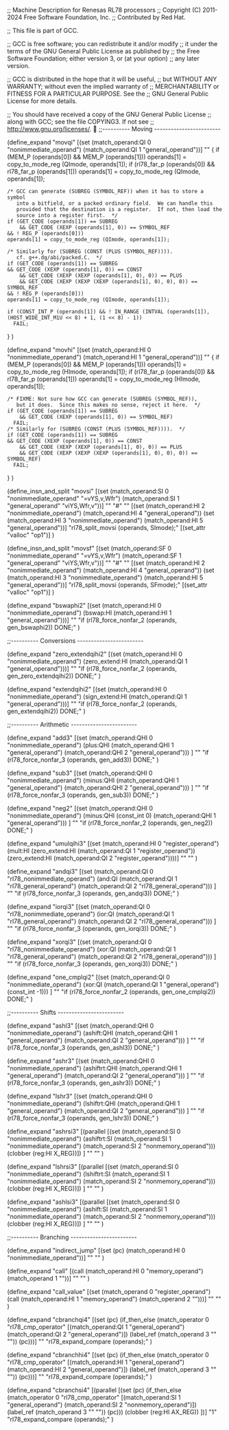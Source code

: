 ;;  Machine Description for Renesas RL78 processors
;;  Copyright (C) 2011-2024 Free Software Foundation, Inc.
;;  Contributed by Red Hat.

;; This file is part of GCC.

;; GCC is free software; you can redistribute it and/or modify
;; it under the terms of the GNU General Public License as published by
;; the Free Software Foundation; either version 3, or (at your option)
;; any later version.

;; GCC is distributed in the hope that it will be useful,
;; but WITHOUT ANY WARRANTY; without even the implied warranty of
;; MERCHANTABILITY or FITNESS FOR A PARTICULAR PURPOSE.  See the
;; GNU General Public License for more details.

;; You should have received a copy of the GNU General Public License
;; along with GCC; see the file COPYING3.  If not see
;; <http://www.gnu.org/licenses/>.

;;---------- Moving ------------------------

(define_expand "movqi"
  [(set (match_operand:QI 0 "nonimmediate_operand")
	(match_operand:QI 1 "general_operand"))]
  ""
  {
    if (MEM_P (operands[0]) && MEM_P (operands[1]))
      operands[1] = copy_to_mode_reg (QImode, operands[1]);
    if (rl78_far_p (operands[0]) && rl78_far_p (operands[1]))
      operands[1] = copy_to_mode_reg (QImode, operands[1]);

    /* GCC can generate (SUBREG (SYMBOL_REF)) when it has to store a symbol
       into a bitfield, or a packed ordinary field.  We can handle this
       provided that the destination is a register.  If not, then load the
       source into a register first.  */
    if (GET_CODE (operands[1]) == SUBREG
        && GET_CODE (XEXP (operands[1], 0)) == SYMBOL_REF
	&& ! REG_P (operands[0]))
	operands[1] = copy_to_mode_reg (QImode, operands[1]);

    /* Similarly for (SUBREG (CONST (PLUS (SYMBOL_REF)))).
       cf. g++.dg/abi/packed.C.  */
    if (GET_CODE (operands[1]) == SUBREG
	&& GET_CODE (XEXP (operands[1], 0)) == CONST
        && GET_CODE (XEXP (XEXP (operands[1], 0), 0)) == PLUS
        && GET_CODE (XEXP (XEXP (XEXP (operands[1], 0), 0), 0)) == SYMBOL_REF
	&& ! REG_P (operands[0]))
	operands[1] = copy_to_mode_reg (QImode, operands[1]);

    if (CONST_INT_P (operands[1]) && ! IN_RANGE (INTVAL (operands[1]), (HOST_WIDE_INT_M1U << 8) + 1, (1 << 8) - 1))
      FAIL;
  }
)

(define_expand "movhi"
  [(set (match_operand:HI 0 "nonimmediate_operand")
	(match_operand:HI 1 "general_operand"))]
  ""
  {
    if (MEM_P (operands[0]) && MEM_P (operands[1]))
      operands[1] = copy_to_mode_reg (HImode, operands[1]);
    if (rl78_far_p (operands[0]) && rl78_far_p (operands[1]))
      operands[1] = copy_to_mode_reg (HImode, operands[1]);

    /* FIXME: Not sure how GCC can generate (SUBREG (SYMBOL_REF)),
       but it does.  Since this makes no sense, reject it here.  */
    if (GET_CODE (operands[1]) == SUBREG
        && GET_CODE (XEXP (operands[1], 0)) == SYMBOL_REF)
      FAIL;
    /* Similarly for (SUBREG (CONST (PLUS (SYMBOL_REF)))).  */
    if (GET_CODE (operands[1]) == SUBREG
	&& GET_CODE (XEXP (operands[1], 0)) == CONST
        && GET_CODE (XEXP (XEXP (operands[1], 0), 0)) == PLUS
        && GET_CODE (XEXP (XEXP (XEXP (operands[1], 0), 0), 0)) == SYMBOL_REF)
      FAIL;
  }
)

(define_insn_and_split "movsi"
  [(set (match_operand:SI 0 "nonimmediate_operand" "=vYS,v,Wfr")
	(match_operand:SI 1 "general_operand" "viYS,Wfr,v"))]
  ""
  "#"
  ""
  [(set (match_operand:HI 2 "nonimmediate_operand")
	(match_operand:HI 4 "general_operand"))
   (set (match_operand:HI 3 "nonimmediate_operand")
	(match_operand:HI 5 "general_operand"))]
  "rl78_split_movsi (operands, SImode);"
  [(set_attr "valloc" "op1")]
)

(define_insn_and_split "movsf"
  [(set (match_operand:SF 0 "nonimmediate_operand" "=vYS,v,Wfr")
	(match_operand:SF 1 "general_operand" "viYS,Wfr,v"))]
  ""
  "#"
  ""
  [(set (match_operand:HI 2 "nonimmediate_operand")
	(match_operand:HI 4 "general_operand"))
   (set (match_operand:HI 3 "nonimmediate_operand")
	(match_operand:HI 5 "general_operand"))]
  "rl78_split_movsi (operands, SFmode);"
  [(set_attr "valloc" "op1")]
)

(define_expand "bswaphi2"
  [(set (match_operand:HI           0 "nonimmediate_operand")
        (bswap:HI (match_operand:HI 1 "general_operand")))]
  ""
  "if (rl78_force_nonfar_2 (operands, gen_bswaphi2))
     DONE;"
)

;;---------- Conversions ------------------------

(define_expand "zero_extendqihi2"
  [(set (match_operand:HI                 0 "nonimmediate_operand")
	(zero_extend:HI (match_operand:QI 1 "general_operand")))]
  ""
  "if (rl78_force_nonfar_2 (operands, gen_zero_extendqihi2))
     DONE;"
  )

(define_expand "extendqihi2"
  [(set (match_operand:HI                 0 "nonimmediate_operand")
	(sign_extend:HI (match_operand:QI 1 "general_operand")))]
  ""
  "if (rl78_force_nonfar_2 (operands, gen_extendqihi2))
     DONE;"
  )

;;---------- Arithmetic ------------------------

(define_expand "add<mode>3"
  [(set (match_operand:QHI           0 "nonimmediate_operand")
	(plus:QHI (match_operand:QHI 1 "general_operand")
		  (match_operand:QHI 2 "general_operand")))
   ]
  ""
  "if (rl78_force_nonfar_3 (operands, gen_add<mode>3))
     DONE;"
)

(define_expand "sub<mode>3"
  [(set (match_operand:QHI            0 "nonimmediate_operand")
	(minus:QHI (match_operand:QHI 1 "general_operand")
		   (match_operand:QHI 2 "general_operand")))
   ]
  ""
  "if (rl78_force_nonfar_3 (operands, gen_sub<mode>3))
     DONE;"
)

(define_expand "neg<mode>2"
  [(set (match_operand:QHI            0 "nonimmediate_operand")
	(minus:QHI (const_int 0)
		   (match_operand:QHI 1 "general_operand")))
   ]
  ""
  "if (rl78_force_nonfar_2 (operands, gen_neg<mode>2))
     DONE;"
)

(define_expand "umulqihi3"
  [(set (match_operand:HI 0 "register_operand")
        (mult:HI (zero_extend:HI (match_operand:QI 1 "register_operand"))
                 (zero_extend:HI (match_operand:QI 2 "register_operand"))))]
  ""
  ""
)

(define_expand "andqi3"
  [(set (match_operand:QI         0 "rl78_nonimmediate_operand")
	(and:QI (match_operand:QI 1 "rl78_general_operand")
		(match_operand:QI 2 "rl78_general_operand")))
   ]
  ""
  "if (rl78_force_nonfar_3 (operands, gen_andqi3))
     DONE;"
)

(define_expand "iorqi3"
  [(set (match_operand:QI         0 "rl78_nonimmediate_operand")
	(ior:QI (match_operand:QI 1 "rl78_general_operand")
		(match_operand:QI 2 "rl78_general_operand")))
   ]
  ""
  "if (rl78_force_nonfar_3 (operands, gen_iorqi3))
     DONE;"
)

(define_expand "xorqi3"
  [(set (match_operand:QI         0 "rl78_nonimmediate_operand")
	(xor:QI (match_operand:QI 1 "rl78_general_operand")
		(match_operand:QI 2 "rl78_general_operand")))
   ]
  ""
  "if (rl78_force_nonfar_3 (operands, gen_xorqi3))
     DONE;"
)

(define_expand "one_cmplqi2"
  [(set (match_operand:QI         0 "nonimmediate_operand")
	(xor:QI (match_operand:QI 1 "general_operand")
		(const_int -1)))
   ]
  ""
  "if (rl78_force_nonfar_2 (operands, gen_one_cmplqi2))
     DONE;"
)

;;---------- Shifts ------------------------

(define_expand "ashl<mode>3"
  [(set (match_operand:QHI             0 "nonimmediate_operand")
	(ashift:QHI (match_operand:QHI 1 "general_operand")
		    (match_operand:QI  2 "general_operand")))
   ]
  ""
  "if (rl78_force_nonfar_3 (operands, gen_ashl<mode>3))
     DONE;"
)

(define_expand "ashr<mode>3"
  [(set (match_operand:QHI               0 "nonimmediate_operand")
	(ashiftrt:QHI (match_operand:QHI 1 "general_operand")
		      (match_operand:QI  2 "general_operand")))
   ]
  ""
  "if (rl78_force_nonfar_3 (operands, gen_ashr<mode>3))
     DONE;"
)

(define_expand "lshr<mode>3"
  [(set (match_operand:QHI               0 "nonimmediate_operand")
	(lshiftrt:QHI (match_operand:QHI 1 "general_operand")
		      (match_operand:QI  2 "general_operand")))
   ]
  ""
  "if (rl78_force_nonfar_3 (operands, gen_lshr<mode>3))
     DONE;"
)

(define_expand "ashrsi3"
  [(parallel [(set (match_operand:SI               0 "nonimmediate_operand")
		   (ashiftrt:SI (match_operand:SI  1 "nonimmediate_operand")
				(match_operand:SI  2 "nonmemory_operand")))
	      (clobber (reg:HI X_REG))])
   ]
  ""
  ""
)

(define_expand "lshrsi3"
  [(parallel [(set (match_operand:SI               0 "nonimmediate_operand")
		   (lshiftrt:SI (match_operand:SI  1 "nonimmediate_operand")
				(match_operand:SI  2 "nonmemory_operand")))
	      (clobber (reg:HI X_REG))])
   ]
  ""
  ""
)

(define_expand "ashlsi3"
  [(parallel [(set (match_operand:SI            0 "nonimmediate_operand")
		   (ashift:SI (match_operand:SI 1 "nonimmediate_operand")
			      (match_operand:SI 2 "nonmemory_operand")))
	      (clobber (reg:HI X_REG))])
   ]
  ""
  ""
)

;;---------- Branching ------------------------

(define_expand "indirect_jump"
  [(set (pc)
	(match_operand:HI 0 "nonimmediate_operand"))]
  ""
  ""
)

(define_expand "call"
  [(call (match_operand:HI 0 "memory_operand")
	 (match_operand 1 ""))]
  ""
  ""
)

(define_expand "call_value"
  [(set (match_operand          0 "register_operand")
	(call (match_operand:HI 1 "memory_operand")
	      (match_operand    2 "")))]
  ""
  ""
)

(define_expand "cbranchqi4"
  [(set (pc) (if_then_else
	      (match_operator                    0 "rl78_cmp_operator"
			      [(match_operand:QI 1 "general_operand")
			       (match_operand:QI 2 "general_operand")])
              (label_ref (match_operand 3 "" ""))
	      (pc)))]
  ""
  "rl78_expand_compare (operands);"
)

(define_expand "cbranchhi4"
  [(set (pc) (if_then_else
	      (match_operator                    0 "rl78_cmp_operator"
			      [(match_operand:HI 1 "general_operand")
			       (match_operand:HI 2 "general_operand")])
              (label_ref (match_operand 3 "" ""))
	      (pc)))]
  ""
  "rl78_expand_compare (operands);"
)

(define_expand "cbranchsi4"
  [(parallel [(set (pc) (if_then_else
			 (match_operator 0 "rl78_cmp_operator"
					 [(match_operand:SI 1 "general_operand")
					  (match_operand:SI 2 "nonmemory_operand")])
			 (label_ref (match_operand 3 "" ""))
			 (pc)))
	      (clobber (reg:HI AX_REG))
	      ])]
  "1"
  "rl78_expand_compare (operands);"
)

